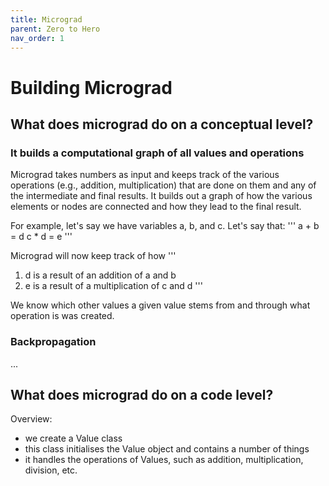 ```yaml
---
title: Micrograd
parent: Zero to Hero
nav_order: 1
---
```


# Building Micrograd

## What does micrograd do on a conceptual level?

### It builds a computational graph of all values and operations
Micrograd takes numbers as input and keeps track of the various operations (e.g., addition, multiplication) that are done on them and any of the intermediate and final results. It builds out a graph of how the various elements or nodes are connected and how they lead to the final result.

For example, let's say we have variables a, b, and c.
Let's say that:
'''
a + b = d
c * d = e
'''

Micrograd will now keep track of how
'''
1) d is a result of an addition of a and b
2) e is a result of a multiplication of c and d
'''

We know which other values a given value stems from and through what operation is was created.

### Backpropagation
...



## What does micrograd do on a code level?

Overview:
- we create a Value class
- this class initialises the Value object and contains a number of things
- it handles the operations of Values, such as addition, multiplication, division, etc.
